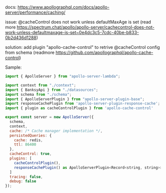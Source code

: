 docs: https://www.apollographql.com/docs/apollo-server/performance/caching/

issue: @cacheControl does not work unless defaultMaxAge is set (read more https://spectrum.chat/apollo/apollo-server/cachecontrol-does-not-work-unless-defaultmaxage-is-set~0e4dc3c5-7cdc-40be-b833-0b2d436d1288)

solution: add plugin "apollo-cache-control" to retrive @cacheControl config from schema (readmore https://github.com/apollographql/apollo-cache-control)

Sample:
```js
import { ApolloServer } from "apollo-server-lambda";

import context from "./context";
import { BanksyApi } from "./datasources";
import schema from "./schema";
import { ApolloServerPlugin } from "apollo-server-plugin-base";
import responseCachePlugin from 'apollo-server-plugin-response-cache';
import { plugin as cacheControlPlugin } from 'apollo-cache-control'

export const server = new ApolloServer({
  schema,
  context,
  cache: /* Cache manager implementation */,
  persistedQueries: {
    cache: redis,
    ttl: 86400
  },
  cacheControl: true,
  plugins: [
    cacheControlPlugin(),
    responseCachePlugin() as ApolloServerPlugin<Record<string, string>>,
  ]
  tracing: false,
  debug: false
});

```
